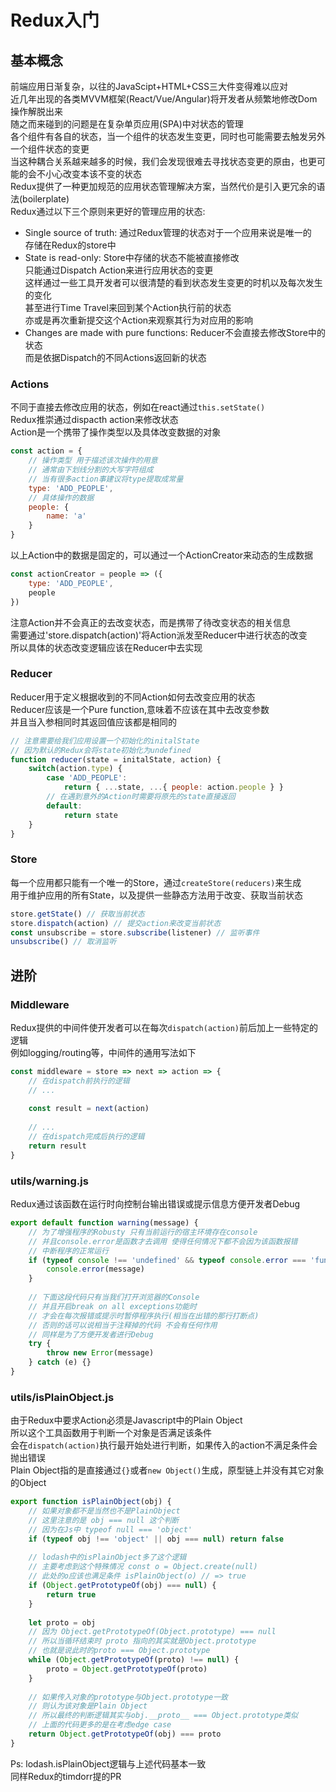 # Redux入门

## 基本概念
前端应用日渐复杂，以往的JavaScipt+HTML+CSS三大件变得难以应对  
近几年出现的各类MVVM框架(React/Vue/Angular)将开发者从频繁地修改Dom操作解脱出来  
随之而来碰到的问题是在复杂单页应用(SPA)中对状态的管理  
各个组件有各自的状态，当一个组件的状态发生变更，同时也可能需要去触发另外一个组件状态的变更  
当这种耦合关系越来越多的时候，我们会发现很难去寻找状态变更的原由，也更可能的会不小心改变本该不变的状态  
Redux提供了一种更加规范的应用状态管理解决方案，当然代价是引入更冗余的语法(boilerplate)  
Redux通过以下三个原则来更好的管理应用的状态:  
* Single source of truth: 通过Redux管理的状态对于一个应用来说是唯一的  
存储在Redux的store中
* State is read-only: Store中存储的状态不能被直接修改  
只能通过Dispatch Action来进行应用状态的变更  
这样通过一些工具开发者可以很清楚的看到状态发生变更的时机以及每次发生的变化  
甚至进行Time Travel来回到某个Action执行前的状态  
亦或是再次重新提交这个Action来观察其行为对应用的影响  
* Changes are made with pure functions: Reducer不会直接去修改Store中的状态  
而是依据Dispatch的不同Actions返回新的状态  

### Actions
不同于直接去修改应用的状态，例如在react通过`this.setState()`  
Redux推崇通过dispacth action来修改状态  
Action是一个携带了操作类型以及具体改变数据的对象  
```js
const action = {
	// 操作类型 用于描述该次操作的用意
	// 通常由下划线分割的大写字符组成
	// 当有很多action事建议将type提取成常量
	type: 'ADD_PEOPLE',
	// 具体操作的数据
	people: {
		name: 'a'
	}
}
```
以上Action中的数据是固定的，可以通过一个ActionCreator来动态的生成数据  
```js
const actionCreator = people => ({
	type: 'ADD_PEOPLE',
	people
})
```
注意Action并不会真正的去改变状态，而是携带了待改变状态的相关信息  
需要通过'store.dispatch(action)'将Action派发至Reducer中进行状态的改变  
所以具体的状态改变逻辑应该在Reducer中去实现

### Reducer
Reducer用于定义根据收到的不同Action如何去改变应用的状态  
Reducer应该是一个Pure function,意味着不应该在其中去改变参数  
并且当入参相同时其返回值应该都是相同的  
```js
// 注意需要给我们应用设置一个初始化的initalState
// 因为默认的Redux会将state初始化为undefined
function reducer(state = initalState, action) {
	switch(action.type) {
		case 'ADD_PEOPLE':
			return { ...state, ...{ people: action.people } }
		// 在遇到意外的Action时需要将原先的state直接返回
		default:
			return state
	}
}
```

### Store
每一个应用都只能有一个唯一的Store，通过`createStore(reducers)`来生成  
用于维护应用的所有State，以及提供一些静态方法用于改变、获取当前状态  
```js
store.getState() // 获取当前状态
store.dispatch(action) // 提交action来改变当前状态
const unsubscribe = store.subscribe(listener) // 监听事件
unsubscribe() // 取消监听
```

## 进阶

### Middleware
Redux提供的中间件使开发者可以在每次`dispatch(action)`前后加上一些特定的逻辑  
例如logging/routing等，中间件的通用写法如下  
```js
const middleware = store => next => action => {
	// 在dispatch前执行的逻辑
	// ...
	
	const result = next(action)
	
	// ...
	// 在dispatch完成后执行的逻辑
	return result
}
```

### utils/warning.js
Redux通过该函数在运行时向控制台输出错误或提示信息方便开发者Debug
```js
export default function warning(message) {
	// 为了增强程序的Robusty 只有当前运行的宿主环境存在console
	// 并且console.error是函数才去调用 使得任何情况下都不会因为该函数报错
	// 中断程序的正常运行
	if (typeof console !== 'undefined' && typeof console.error === 'function') {
		console.error(message)
	}
	
	// 下面这段代码只有当我们打开浏览器的Console
	// 并且开启break on all exceptions功能时
	// 才会在每次报错或提示时暂停程序执行(相当在出错的那行打断点)
	// 否则的话可以说相当于注释掉的代码 不会有任何作用
	// 同样是为了方便开发者进行Debug
	try {
		throw new Error(message)
	} catch (e) {}
}
```

### utils/isPlainObject.js
由于Redux中要求Action必须是Javascript中的Plain Object  
所以这个工具函数用于判断一个对象是否满足该条件  
会在`dispatch(action)`执行最开始处进行判断，如果传入的action不满足条件会抛出错误  
Plain Object指的是直接通过`{}`或者`new Object()`生成，原型链上并没有其它对象的Object
```js
export function isPlainObject(obj) {
	// 如果对象都不是当然也不是PlainObject
	// 这里注意的是 obj === null 这个判断
	// 因为在Js中 typeof null === 'object'
	if (typeof obj !== 'object' || obj === null) return false
	
	// lodash中的isPlainObject多了这个逻辑
	// 主要考虑到这个特殊情况 const o = Object.create(null)
	// 此处的o应该也满足条件 isPlainObject(o) // => true
	if (Object.getPrototypeOf(obj) === null) {
		return true
	}
	
	let proto = obj
	// 因为 Object.getPrototypeOf(Object.prototype) === null
	// 所以当循环结束时 proto 指向的其实就是Object.prototype
	// 也就是说此时的proto === Object.prototype
	while (Object.getPrototypeOf(proto) !== null) {
		proto = Object.getPrototypeOf(proto)
	}
	
	// 如果传入对象的prototype与Object.prototype一致
	// 则认为该对象是Plain Object
	// 所以最终的判断逻辑其实与obj.__proto__ === Object.prototype类似
	// 上面的代码更多的是在考虑edge case
	return Object.getPrototypeOf(obj) === proto
}
```
Ps: lodash.isPlainObject逻辑与上述代码基本一致  
同样Redux的timdorr提的PR
